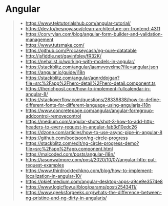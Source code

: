 
# Angular
> - https://www.tektutorialshub.com/angular-tutorial/
> - https://dev.to/bespoyasov/clean-architecture-on-frontend-4311
> - https://coryrylan.com/blog/angular-form-builder-and-validation-management
> - https://www.tutsmake.com/
> - https://github.com/Procaseycash/ng-pure-datatable
> - http://jsfiddle.net/gavinfoley/fR32K/
> - https://nehalist.io/working-with-models-in-angular/ 
> - https://stackblitz.com/angular/jaamvvovxlme?file=angular.json
> - https://angular.io/guide/i18n
> - https://stackblitz.com/angular/aqnrddojgan?file=src%2Fapp%2Fhero-detail%2Fhero-detail.component.ts
> - https://therichpost.com/how-to-implement-fullcalendar-in-angular-8/
> - https://stackoverflow.com/questions/28339838/how-to-define-different-fonts-for-different-language-using-angularjs-i18n
> - https://www.concretepage.com/angular/angular-formgroup-addcontrol-removecontrol
> - https://medium.com/angular-shots/shot-3-how-to-add-http-headers-to-every-request-in-angular-fab3d10edc26
> - https://dzone.com/articles/how-to-use-async-pipe-in-angular-8
> - https://github.com/bootsoon/ng-circle-progress
> - https://stackblitz.com/edit/ng-circle-progress-demo?file=src%2Fapp%2Fapp.component.html
> - https://malcoded.com/posts/angular-i18n/
> - https://jasonwatmore.com/post/2020/10/07/angular-http-put-request-examples
> - https://www.thirdrocktechkno.com/blog/how-to-implement-localization-in-angular-10/
> - https://pkief.medium.com/angular-desktop-apps-a9ce9e3574e8
> - https://www.logicflow.ai/blog/params/post/2543411/
> - https://www.geeksforgeeks.org/whats-the-difference-between-ng-pristine-and-ng-dirty-in-angularjs/
> 
